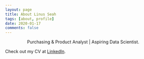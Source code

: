 ```yaml
---
layout: page
title: About Linus Seah
tags: [about, profile]
date: 2020-01-17
comments: false
---
```


<center>Purchasing & Product Analyst | Aspiring Data Scientist.</center>

Check out my CV at [LinkedIn](https://www.linkedin.com/in/linus-seah-4964ab52/).
